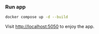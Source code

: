 ### Run app

```bash
docker compose up -d --build
```

Visit [http://localhost:5050](http://localhost:5050) to enjoy the app.
